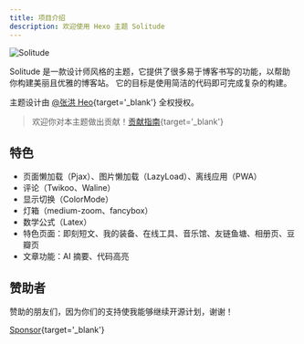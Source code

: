 ```yaml
---
title: 项目介绍
description: 欢迎使用 Hexo 主题 Solitude
---
```


![Solitude](/screenshot.avif)

Solitude 是一款设计师风格的主题，它提供了很多易于博客书写的功能，以帮助你构建美丽且优雅的博客站。
它的目标是使用简洁的代码即可完成复杂的构建。

主题设计由 [@张洪 Heo](https://github.com/zhheo){target='_blank'} 全权授权。

> 欢迎你对本主题做出贡献！[贡献指南](https://github.com/everfu/hexo-theme-solitude/blob/main/CONTRIBUTING.md){target='_blank'}

## 特色

- 页面懒加载（Pjax）、图片懒加载（LazyLoad）、离线应用（PWA）
- 评论（Twikoo、Waline）
- 显示切换（ColorMode）
- 灯箱（medium-zoom、fancybox）
- 数学公式（Latex）
- 特色页面：即刻短文、我的装备、在线工具、音乐馆、友链鱼塘、相册页、豆瓣页
- 文章功能：AI 摘要、代码高亮

## 赞助者

赞助的朋友们，因为你们的支持使我能够继续开源计划，谢谢！

[Sponsor](https://everfu.org/spnsor){target='_blank'}